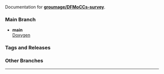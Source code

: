Documentation for [**groumage/DFMoCCs-survey**](https://github.com/groumage/DFMoCCs-survey).

### Main Branch

- **main**  
  [Doxygen](Doxygen/index.html)

### Tags and Releases


### Other Branches


***

